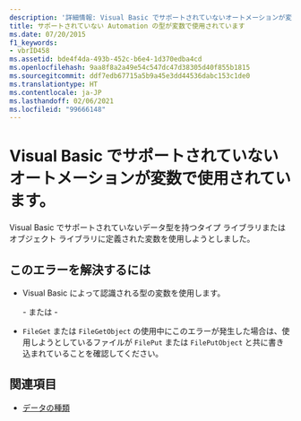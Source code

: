 ```yaml
---
description: '詳細情報: Visual Basic でサポートされていないオートメーションが変数で使用されています。'
title: サポートされていない Automation の型が変数で使用されています
ms.date: 07/20/2015
f1_keywords:
- vbrID458
ms.assetid: bde4f4da-493b-452c-b6e4-1d370edba4cd
ms.openlocfilehash: 9aa8f8a2a49e54c547dc47d38305d40f855b1815
ms.sourcegitcommit: ddf7edb67715a5b9a45e3dd44536dabc153c1de0
ms.translationtype: HT
ms.contentlocale: ja-JP
ms.lasthandoff: 02/06/2021
ms.locfileid: "99666148"
---
```

# <a name="variable-uses-an-automation-type-not-supported-in-visual-basic"></a>Visual Basic でサポートされていないオートメーションが変数で使用されています。

Visual Basic でサポートされていないデータ型を持つタイプ ライブラリまたはオブジェクト ライブラリに定義された変数を使用しようとしました。

## <a name="to-correct-this-error"></a>このエラーを解決するには

- Visual Basic によって認識される型の変数を使用します。

     \- または -

- `FileGet` または `FileGetObject` の使用中にこのエラーが発生した場合は、使用しようとしているファイルが `FilePut` または `FilePutObject` と共に書き込まれていることを確認してください。

## <a name="see-also"></a>関連項目

- [データの種類](../data-types/index.md)
